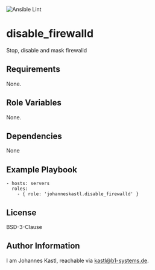 ![Ansible Lint](https://github.com/johanneskastl/ansible-role-disable_firewalld/workflows/Ansible%20Lint/badge.svg)

disable_firewalld
=========

Stop, disable and mask firewalld

Requirements
------------

None.

Role Variables
--------------

None.

Dependencies
------------

None

Example Playbook
----------------

    - hosts: servers
      roles:
        - { role: 'johanneskastl.disable_firewalld' }

License
-------

BSD-3-Clause

Author Information
------------------

I am Johannes Kastl, reachable via kastl@b1-systems.de.
